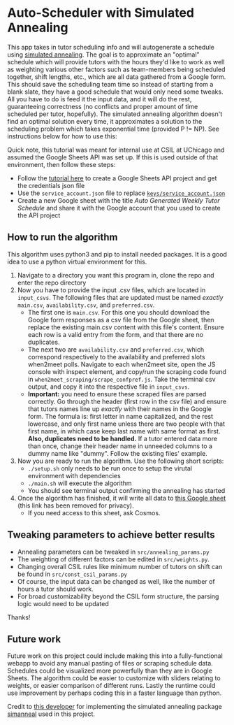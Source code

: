 # Auto-Scheduler with Simulated Annealing
This app takes in tutor scheduling info and will autogenerate a schedule using [simulated annealing](https://en.wikipedia.org/wiki/Simulated_annealing). The goal is to approximate an "optimal" schedule which will provide tutors with the hours they'd like to work as well as weighting various other factors such as team-members being scheduled together, shift lengths, etc., which are all data gathered from a Google form. This should save the scheduling team time so instead of starting from a blank slate, they have a good schedule that would only need some tweaks. All you have to do is feed it the input data, and it will do the rest, guaranteeing correctness (no conflicts and proper amount of time scheduled per tutor, hopefully). The simulated annealing algorithm doesn't find an optimal solution every time, it approximates a solution to the scheduling problem which takes exponential time (provided P != NP). See instructions below for how to use this:

Quick note, this tutorial was meant for internal use at CSIL at UChicago and assumed the Google Sheets API was set up. If this is used outside of that environment, then follow these steps:
   - Follow the [tutorial here](https://docs.gspread.org/en/latest/oauth2.html#enable-api-access-for-a-project) to create a Google Sheets API project and get the credentials json file
   - Use the `service_account.json` file to replace [`keys/service_account.json`](https://github.com/d-spitz/CSILTutorScheduler/blob/628d9cd36412cf8bcb39f52a16f4077281de4dc9/keys/service_account.json)
   - Create a new Google sheet with the title *Auto Generated Weekly Tutor Schedule* and share it with the Google account that you used to create the API project

## How to run the algorithm
This algorithm uses python3 and pip to install needed packages. It is a good idea to use a python virtual environment for this.

1. Navigate to a directory you want this program in, clone the repo and enter the repo directory
2. Now you have to provide the input .csv files, which are located in `input_csvs`. The following files that are updated must be named *exactly* `main.csv`, `availability.csv`, and `preferred.csv`.
	- The first one is `main.csv`. For this one you should download the Google form responses as a csv file from the Google sheet, then replace the existing main.csv content with this file's content. Ensure each row is a valid entry from the form, and that there are no duplicates.
	- The next two are `availability.csv` and `preferred.csv`, which correspond respectively to the availability and preferred slots when2meet polls. Navigate to each when2meet site, open the JS console with inspect element, and copy/run the scraping code found in `when2meet_scraping/scrape_confpref.js`. Take the terminal csv output, and copy it into the respective file in `input_csvs`.
	- **Important:** you need to ensure these scraped files are parsed correctly. Go through the header (first row in the csv file) and ensure that tutors names line up *exactly* with their names in the Google form. The formula is: first letter in name capitalized, and the rest lowercase, and only first name unless there are two people with that first name, in which case keep last name with same format as first. **Also, duplicates need to be handled.** If a tutor entered data more than once, change their header name in unneeded columns to a dummy name like "dummy". Follow the existing files' example.
3. Now you are ready to run the algorithm. Use the following short scripts:
	- `./setup.sh` only needs to be run once to setup the virutal environment with dependencies
 	- `./main.sh` will execute the algorithm 
	- You should see terminal output confirming the annealing has started
4. Once the algorithm has finished, it will write all data to [this Google sheet](https://www.google.com/) (this link has been removed for privacy).
	- If you need access to this sheet, ask Cosmos.

## Tweaking parameters to achieve better results

- Annealing parameters can be tweaked in `src/annealing_params.py`
- The weighting of different factors can be edited in `src/weights.py`.
- Changing overall CSIL rules like minimum number of tutors on shift can be found in `src/const_csil_params.py`
- Of course, the input data can be changed as well, like the number of hours a tutor should work.
- For broad customizability beyond the CSIL form structure, the parsing logic would need to be updated

Thanks! 

## Future work
Future work on this project could include making this into a fully-functional webapp to avoid any manual pasting of files or scraping schedule data. Schedules could be visualized more powerfully than they are in Google Sheets. The algorithm could be easier to customize with sliders relating to weights, or easier comparison of different runs. Lastly the runtime could use improvement by perhaps coding this in a faster language than python.

Credit to [this developer](https://github.com/perrygeo) for implementing the simulated annealing package [simanneal](https://github.com/perrygeo/simanneal) used in this project.
